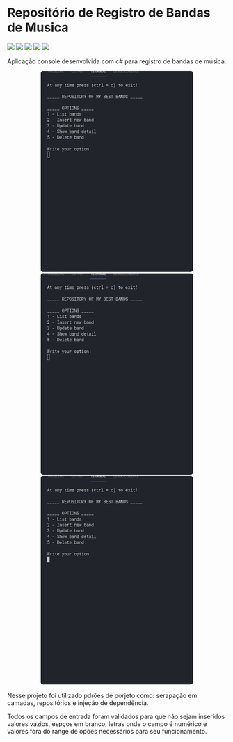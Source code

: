 # Repositório de Registro de Bandas de Musica
 ![](https://img.shields.io/badge/C%23-239120?style=for-the-badge&logo=c-sharp&logoColor=white) ![](https://img.shields.io/badge/.NET-5C2D91?style=for-the-badge&logo=dot-net&logoColor=white) ![](https://img.shields.io/badge/Microsoft-666666?style=for-the-badge&logo=microsoft&logoColor=white) ![](https://img.shields.io/badge/Git-F05032?style=for-the-badge&logo=git&logoColor=white) ![](https://img.shields.io/badge/Visual_Studio_Code-0078D4?style=for-the-badge&logo=visual%20studio%20code&logoColor=white)

 Aplicação console desenvolvida com c# para registro de bandas de música.

<p align="center">
  <kbd><img src="./Images/CreateBand.gif" width="350" style="border-radius: 5px"></kbd>
  <kbd><img src="./Images/ViewAndDelete.gif" width="350" style="border-radius: 5px"></kbd>
  <kbd><img src="./Images/UpdateBand.gif" width="350" style="border-radius: 5px"></kbd>
</p>

Nesse projeto foi utilizado pdrões de porjeto como: serapação em camadas, repositórios e injeção de dependência.

Todos os campos de entrada foram validados para que não sejam inseridos valores vazios, espços em branco, letras onde o campo é numérico e valores fora do range de opões necessários para seu funcionamento.

